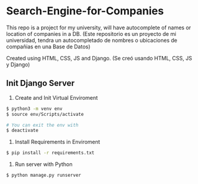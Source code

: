 # Search-Engine-for-Companies
This repo is a project for my university, will have autocomplete of names or location of companies in a DB.
(Este repositorio es un proyecto de mi universidad, tendra un autocompletado de nombres o ubicaciones de compañias en una Base de Datos)

Created using HTML, CSS, JS and Django.
(Se creó usando HTML, CSS, JS y Django)

## Init Django Server

1. Create and Init Virtual Enviroment 

```bash
$ python3 -m venv env
$ source env/Scripts/activate

# You can exit the env with
$ deactivate
```

1. Install Requirements in Enviroment

```bash
$ pip install -r requirements.txt
```

1. Run server with Python

```bash
$ python manage.py runserver
```
